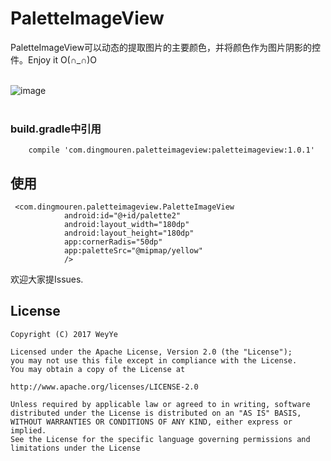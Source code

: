 # PaletteImageView


PaletteImageView可以动态的提取图片的主要颜色，并将颜色作为图片阴影的控件。Enjoy it  O(∩_∩)O<br><br>



![image](https://github.com/DingMouRen/PaletteImageView/raw/master/imgs/img.gif)<br><br>

### build.gradle中引用
```
	compile 'com.dingmouren.paletteimageview:paletteimageview:1.0.1'
```

## 使用

```
 <com.dingmouren.paletteimageview.PaletteImageView
            android:id="@+id/palette2"
            android:layout_width="180dp"
            android:layout_height="180dp"
            app:cornerRadis="50dp"
            app:paletteSrc="@mipmap/yellow"          
            />
```

欢迎大家提Issues.

## License
```
Copyright (C) 2017 WeyYe

Licensed under the Apache License, Version 2.0 (the "License");
you may not use this file except in compliance with the License.
You may obtain a copy of the License at

http://www.apache.org/licenses/LICENSE-2.0

Unless required by applicable law or agreed to in writing, software
distributed under the License is distributed on an "AS IS" BASIS,
WITHOUT WARRANTIES OR CONDITIONS OF ANY KIND, either express or implied.
See the License for the specific language governing permissions and
limitations under the License
```

